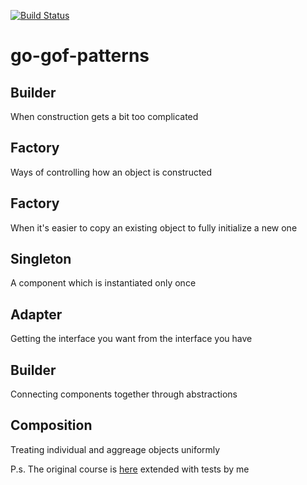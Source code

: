 [![Build Status](https://travis-ci.org/sergeyzalunin/go-gof-patterns.svg?branch=master)](https://travis-ci.org/sergeyzalunin/go-gof-patterns)

# go-gof-patterns

## Builder
When construction gets a bit too complicated

## Factory
Ways of controlling how an object is constructed

## Factory
When it's easier to copy an existing object to fully initialize a new one

## Singleton
A component which is instantiated only once

## Adapter
Getting the interface you want from the interface you have

## Builder
Connecting components together through abstractions

## Composition
Treating individual and aggreage objects uniformly

P.s. The original course is [here](https://www.udemy.com/course/design-patterns-go) extended with tests by me